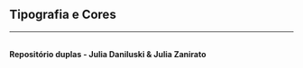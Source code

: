 ## Tipografia e Cores
<hr>
<br>
<strong>Repositório duplas - Julia Daniluski & Julia Zanirato</strong>
